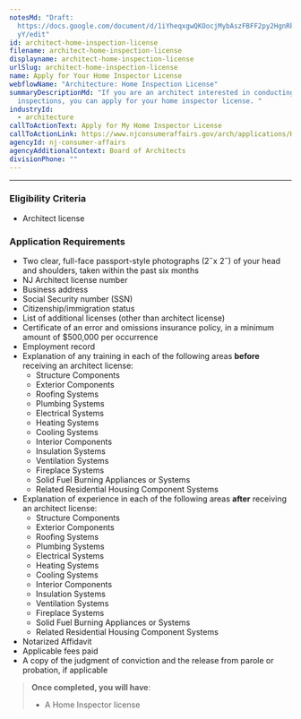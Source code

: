 ```yaml
---
notesMd: "Draft:
  https://docs.google.com/document/d/1iYheqxgwQKOocjMybAszFBFF2py2HgnRktPGa1Zpl\
  yY/edit"
id: architect-home-inspection-license
filename: architect-home-inspection-license
displayname: architect-home-inspection-license
urlSlug: architect-home-inspection-license
name: Apply for Your Home Inspector License
webflowName: "Architecture: Home Inspection License"
summaryDescriptionMd: "If you are an architect interested in conducting home
  inspections, you can apply for your home inspector license. "
industryId:
  - architecture
callToActionText: Apply for My Home Inspector License
callToActionLink: https://www.njconsumeraffairs.gov/arch/applications/Home-Inspector-Licensure-Application-for-Architects.pdf
agencyId: nj-consumer-affairs
agencyAdditionalContext: Board of Architects
divisionPhone: ""
---
```


---

### Eligibility Criteria

- Architect license

### Application Requirements

- Two clear, full-face passport-style photographs (2˝x 2˝) of your head and shoulders, taken within the past six months
- NJ Architect license number
- Business address
- Social Security number (SSN)
- Citizenship/immigration status
- List of additional licenses (other than architect license)
- Certificate of an error and omissions insurance policy, in a minimum amount of $500,000 per occurrence
- Employment record
- Explanation of any training in each of the following areas **before** receiving an architect license:
  - Structure Components
  - Exterior Components
  - Roofing Systems
  - Plumbing Systems
  - Electrical Systems
  - Heating Systems
  - Cooling Systems
  - Interior Components
  - Insulation Systems
  - Ventilation Systems
  - Fireplace Systems
  - Solid Fuel Burning Appliances or Systems
  - Related Residential Housing Component Systems
- Explanation of experience in each of the following areas **after** receiving an architect license:
  - Structure Components
  - Exterior Components
  - Roofing Systems
  - Plumbing Systems
  - Electrical Systems
  - Heating Systems
  - Cooling Systems
  - Interior Components
  - Insulation Systems
  - Ventilation Systems
  - Fireplace Systems
  - Solid Fuel Burning Appliances or Systems
  - Related Residential Housing Component Systems
- Notarized Affidavit
- Applicable fees paid
- A copy of the judgment of conviction and the release from parole or probation, if applicable

> **Once completed, you will have**:
>
> - A Home Inspector license
